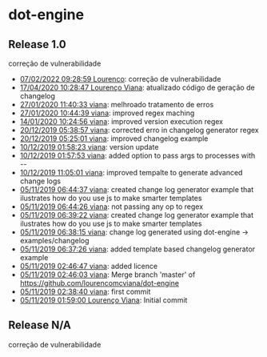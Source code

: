 # dot-engine

## Release 1.0
correção de vulnerabilidade

- [07/02/2022 09:28:59 Lourenco](git@github.com:lourencomcviana/dot-engine/commit/f738851d47d5d3343c869a993938368c5f8d57f3): correção de vulnerabilidade 
- [17/04/2020 10:28:47 Lourenço Viana](git@github.com:lourencomcviana/dot-engine/commit/ee5b19b38491f1865e86ba84f56618ba482c5680): atualizado código de geração de changelog 
- [27/01/2020 11:40:33 viana](git@github.com:lourencomcviana/dot-engine/commit/a787dbe035fb6f02360b44941ee1720d305ba54c): melhroado tratamento de erros 
- [27/01/2020 10:44:39 viana](git@github.com:lourencomcviana/dot-engine/commit/04465b09b2439ca769f2592212d9f863bc89675a): improved regex maching 
- [14/01/2020 10:24:56 viana](git@github.com:lourencomcviana/dot-engine/commit/221ec83602e8d95d09335e66738e318ee02d5b90): improved version execution regex 
- [20/12/2019 05:38:57 viana](git@github.com:lourencomcviana/dot-engine/commit/c6c19fdf45f0e47ae6bee29dd847ce4a81c2fca5): corrected erro in changelog generator regex 
- [20/12/2019 05:25:01 viana](git@github.com:lourencomcviana/dot-engine/commit/2402d20223fc4b9fdae2c413fff11eeed466b166): improved changelog example 
- [10/12/2019 01:58:23 viana](git@github.com:lourencomcviana/dot-engine/commit/c319b89f931dfe5a24ca02d5c0487bf487ef5a26): version update 
- [10/12/2019 01:57:53 viana](git@github.com:lourencomcviana/dot-engine/commit/4b2f7a8a907cd644f3e67f01e7514b68aebd2fe4): added option to pass args to processes with -- 
- [10/12/2019 11:05:01 viana](git@github.com:lourencomcviana/dot-engine/commit/fbd956053fb03639a7b5bf3a6d910be5562ccb78): improved tempalte to generate advanced change logs 
- [05/11/2019 06:44:37 viana](git@github.com:lourencomcviana/dot-engine/commit/2d731cb74fd446be30570117e14858c12a4a2c93): created change log generator example that ilustrates how do you use js to make smarter templates 
- [05/11/2019 06:44:26 viana](git@github.com:lourencomcviana/dot-engine/commit/c1cfbbc69ae8216fd68aa93d578d77d6c746c708): not passing any op to regex 
- [05/11/2019 06:39:22 viana](git@github.com:lourencomcviana/dot-engine/commit/4832e9ed8744bf3c31bd3652fd3687555fcc3ddd): created change log generator example that ilustrates how do you use js to make smarter templates 
- [05/11/2019 06:38:15 viana](git@github.com:lourencomcviana/dot-engine/commit/10779ab97e508c8049dfb3434c71f963133c9bd2): change log generated using dot-engine -> examples/changelog 
- [05/11/2019 06:37:26 viana](git@github.com:lourencomcviana/dot-engine/commit/c5353b3fffc5262d10e68ae3100627459c2b4af3): added template based changelog generator example 
- [05/11/2019 02:46:47 viana](git@github.com:lourencomcviana/dot-engine/commit/3b87848225f49fb2bfeb31e605d1dd2b3fd7b720): added licence 
- [05/11/2019 02:46:03 viana](git@github.com:lourencomcviana/dot-engine/commit/7a57a9faafe072f3334474842c4f5e0a6fde1fcc): Merge branch 'master' of https://github.com/lourencomcviana/dot-engine 
- [05/11/2019 02:38:40 viana](git@github.com:lourencomcviana/dot-engine/commit/e058059b867248822f016d6cee69ec9e31036f68): first commit 
- [05/11/2019 01:59:00 Lourenço Viana](git@github.com:lourencomcviana/dot-engine/commit/b0badd786f74dc5505f1375df2f3fb0065c339cd): Initial commit 

## Release N/A
correção de vulnerabilidade